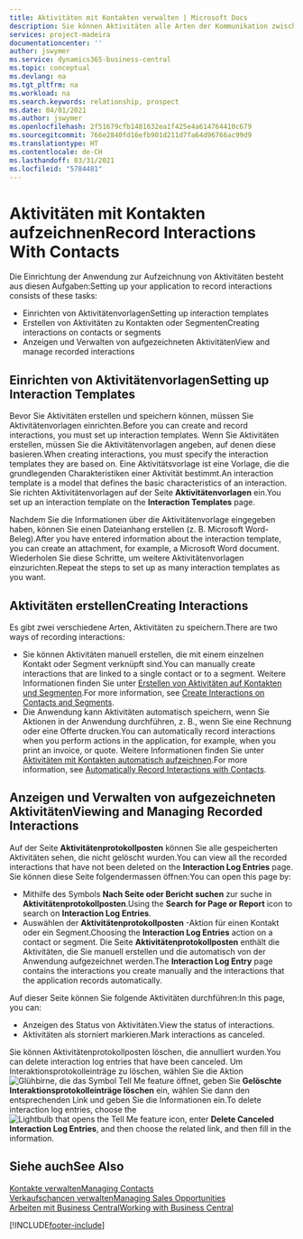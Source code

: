 ```yaml
---
title: Aktivitäten mit Kontakten verwalten | Microsoft Docs
description: Sie können Aktivitäten alle Arten der Kommunikation zwischen Ihrem Unternehmen und Ihren Kontakten aufzeichnen, uum Beispiel Briefe, Fax, E-Mail, Telefon, Besprechungen usw.
services: project-madeira
documentationcenter: ''
author: jswymer
ms.service: dynamics365-business-central
ms.topic: conceptual
ms.devlang: na
ms.tgt_pltfrm: na
ms.workload: na
ms.search.keywords: relationship, prospect
ms.date: 04/01/2021
ms.author: jswymer
ms.openlocfilehash: 2f51679cfb1481632ea1f425e4a614764410c679
ms.sourcegitcommit: 766e2840fd16efb901d211d7fa64d96766ac99d9
ms.translationtype: HT
ms.contentlocale: de-CH
ms.lasthandoff: 03/31/2021
ms.locfileid: "5784481"
---
```

# <a name="record-interactions-with-contacts"></a><span data-ttu-id="6411a-103">Aktivitäten mit Kontakten aufzeichnen</span><span class="sxs-lookup"><span data-stu-id="6411a-103">Record Interactions With Contacts</span></span>
<span data-ttu-id="6411a-104">Die Einrichtung der Anwendung zur Aufzeichnung von Aktivitäten besteht aus diesen Aufgaben:</span><span class="sxs-lookup"><span data-stu-id="6411a-104">Setting up your application to record interactions consists of these tasks:</span></span>

* <span data-ttu-id="6411a-105">Einrichten von Aktivitätenvorlagen</span><span class="sxs-lookup"><span data-stu-id="6411a-105">Setting up interaction templates</span></span>  
* <span data-ttu-id="6411a-106">Erstellen von Aktivitäten zu Kontakten oder Segmenten</span><span class="sxs-lookup"><span data-stu-id="6411a-106">Creating interactions on contacts or segments</span></span>  
* <span data-ttu-id="6411a-107">Anzeigen und Verwalten von aufgezeichneten Aktivitäten</span><span class="sxs-lookup"><span data-stu-id="6411a-107">View and manage recorded interactions</span></span>  

##  <a name="setting-up-interaction-templates"></a><span data-ttu-id="6411a-108">Einrichten von Aktivitätenvorlagen</span><span class="sxs-lookup"><span data-stu-id="6411a-108">Setting up Interaction Templates</span></span>
<span data-ttu-id="6411a-109">Bevor Sie Aktivitäten erstellen und speichern können, müssen Sie Aktivitätenvorlagen einrichten.</span><span class="sxs-lookup"><span data-stu-id="6411a-109">Before you can create and record interactions, you must set up interaction templates.</span></span> <span data-ttu-id="6411a-110">Wenn Sie Aktivitäten erstellen, müssen Sie die Aktivitätenvorlagen angeben, auf denen diese basieren.</span><span class="sxs-lookup"><span data-stu-id="6411a-110">When creating interactions, you must specify the interaction templates they are based on.</span></span> <span data-ttu-id="6411a-111">Eine Aktivitätsvorlage ist eine Vorlage, die die grundlegenden Charakteristiken einer Aktivität bestimmt.</span><span class="sxs-lookup"><span data-stu-id="6411a-111">An interaction template is a model that defines the basic characteristics of an interaction.</span></span>
<span data-ttu-id="6411a-112">Sie richten Aktivitätenvorlagen auf der Seite **Aktivitätenvorlagen** ein.</span><span class="sxs-lookup"><span data-stu-id="6411a-112">You set up an interaction template on the **Interaction Templates** page.</span></span>

<span data-ttu-id="6411a-113">Nachdem Sie die Informationen über die Aktivitätenvorlage eingegeben haben, können Sie einen Dateianhang erstellen (z. B. Microsoft Word-Beleg).</span><span class="sxs-lookup"><span data-stu-id="6411a-113">After you have entered information about the interaction template, you can create an attachment, for example, a Microsoft Word document.</span></span> <span data-ttu-id="6411a-114">Wiederholen Sie diese Schritte, um weitere Aktivitätenvorlagen einzurichten.</span><span class="sxs-lookup"><span data-stu-id="6411a-114">Repeat the steps to set up as many interaction templates as you want.</span></span>  

## <a name="creating-interactions"></a><span data-ttu-id="6411a-115">Aktivitäten erstellen</span><span class="sxs-lookup"><span data-stu-id="6411a-115">Creating Interactions</span></span>
<span data-ttu-id="6411a-116">Es gibt zwei verschiedene Arten, Aktivitäten zu speichern.</span><span class="sxs-lookup"><span data-stu-id="6411a-116">There are two ways of recording interactions:</span></span>

* <span data-ttu-id="6411a-117">Sie können Aktivitäten manuell erstellen, die mit einem einzelnen Kontakt oder Segment verknüpft sind.</span><span class="sxs-lookup"><span data-stu-id="6411a-117">You can manually create interactions that are linked to a single contact or to a segment.</span></span> <span data-ttu-id="6411a-118">Weitere Informationen finden Sie unter [Erstellen von Aktivitäten auf Kontakten und Segmenten](marketing-how-create-interactions.md).</span><span class="sxs-lookup"><span data-stu-id="6411a-118">For more information, see [Create Interactions on Contacts and Segments](marketing-how-create-interactions.md).</span></span>  
* <span data-ttu-id="6411a-119">Die Anwendung kann Aktivitäten automatisch speichern, wenn Sie Aktionen in der Anwendung durchführen, z. B., wenn Sie eine Rechnung oder eine Offerte drucken.</span><span class="sxs-lookup"><span data-stu-id="6411a-119">You can automatically record interactions when you perform actions in the application, for example, when you print an invoice, or quote.</span></span> <span data-ttu-id="6411a-120">Weitere Informationen finden Sie unter [Aktivitäten mit Kontakten automatisch aufzeichnen](marketing-auto-record-interactions.md).</span><span class="sxs-lookup"><span data-stu-id="6411a-120">For more information, see [Automatically Record Interactions with Contacts](marketing-auto-record-interactions.md).</span></span>

## <a name="viewing-and-managing-recorded-interactions"></a><span data-ttu-id="6411a-121">Anzeigen und Verwalten von aufgezeichneten Aktivitäten</span><span class="sxs-lookup"><span data-stu-id="6411a-121">Viewing and Managing Recorded Interactions</span></span>
<span data-ttu-id="6411a-122">Auf der Seite **Aktivitätenprotokollposten** können Sie alle gespeicherten Aktivitäten sehen, die nicht gelöscht wurden.</span><span class="sxs-lookup"><span data-stu-id="6411a-122">You can view all the recorded interactions that have not been deleted on the **Interaction Log Entries** page.</span></span> <span data-ttu-id="6411a-123">Sie können diese Seite folgendermassen öffnen:</span><span class="sxs-lookup"><span data-stu-id="6411a-123">You can open this page by:</span></span>

* <span data-ttu-id="6411a-124">Mithilfe des Symbols **Nach Seite oder Bericht suchen** zur suche in **Aktivitätenprotokollposten**.</span><span class="sxs-lookup"><span data-stu-id="6411a-124">Using the **Search for Page or Report** icon to search on **Interaction Log Entries**.</span></span>
* <span data-ttu-id="6411a-125">Auswählen der **Aktivitätenprotokollposten** -Aktion für einen Kontakt oder ein Segment.</span><span class="sxs-lookup"><span data-stu-id="6411a-125">Choosing the **Interaction Log Entries** action on a contact or segment.</span></span>
  <span data-ttu-id="6411a-126">Die Seite **Aktivitätenprotokollposten** enthält die Aktivitäten, die Sie manuell erstellen und die automatisch von der Anwendung aufgezeichnet werden.</span><span class="sxs-lookup"><span data-stu-id="6411a-126">The **Interaction Log Entry** page contains the interactions you create manually and the interactions that the application records automatically.</span></span>

<span data-ttu-id="6411a-127">Auf dieser Seite können Sie folgende Aktivitäten durchführen:</span><span class="sxs-lookup"><span data-stu-id="6411a-127">In this page, you can:</span></span>

* <span data-ttu-id="6411a-128">Anzeigen des Status von Aktivitäten.</span><span class="sxs-lookup"><span data-stu-id="6411a-128">View the status of interactions.</span></span>
* <span data-ttu-id="6411a-129">Aktivitäten als storniert markieren.</span><span class="sxs-lookup"><span data-stu-id="6411a-129">Mark interactions as canceled.</span></span>

<span data-ttu-id="6411a-130">Sie können Aktivitätenprotokollposten löschen, die annulliert wurden.</span><span class="sxs-lookup"><span data-stu-id="6411a-130">You can delete interaction log entries that have been canceled.</span></span> <span data-ttu-id="6411a-131">Um Interaktionsprotokolleinträge zu löschen, wählen Sie die Aktion ![Glühbirne, die das Symbol Tell Me feature](media/ui-search/search_small.png "Tell Me-Funktion") öffnet, geben Sie **Gelöschte Interaktionsprotokolleinträge löschen** ein, wählen Sie dann den entsprechenden Link und geben Sie die Informationen ein.</span><span class="sxs-lookup"><span data-stu-id="6411a-131">To delete interaction log entries, choose the ![Lightbulb that opens the Tell Me feature](media/ui-search/search_small.png "Tell me what you want to do") icon, enter **Delete Canceled Interaction Log Entries**, and then choose the related link, and then fill in the information.</span></span>

## <a name="see-also"></a><span data-ttu-id="6411a-132">Siehe auch</span><span class="sxs-lookup"><span data-stu-id="6411a-132">See Also</span></span>
[<span data-ttu-id="6411a-133">Kontakte verwalten</span><span class="sxs-lookup"><span data-stu-id="6411a-133">Managing Contacts</span></span>](marketing-contacts.md)  
[<span data-ttu-id="6411a-134">Verkaufschancen verwalten</span><span class="sxs-lookup"><span data-stu-id="6411a-134">Managing Sales Opportunities</span></span>](marketing-manage-sales-opportunities.md)  
[<span data-ttu-id="6411a-135">Arbeiten mit Business Central</span><span class="sxs-lookup"><span data-stu-id="6411a-135">Working with Business Central</span></span>](ui-work-product.md)  


[!INCLUDE[footer-include](includes/footer-banner.md)]
